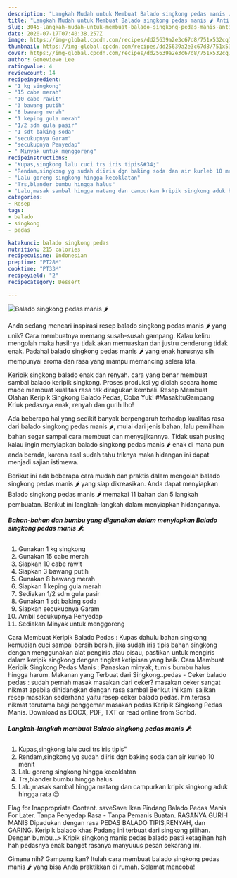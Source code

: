 ```yaml
---
description: "Langkah Mudah untuk Membuat Balado singkong pedas manis 🌶 Anti Gagal"
title: "Langkah Mudah untuk Membuat Balado singkong pedas manis 🌶 Anti Gagal"
slug: 3045-langkah-mudah-untuk-membuat-balado-singkong-pedas-manis-anti-gagal
date: 2020-07-17T07:40:38.257Z
image: https://img-global.cpcdn.com/recipes/dd25639a2e3c67d8/751x532cq70/balado-singkong-pedas-manis-🌶-foto-resep-utama.jpg
thumbnail: https://img-global.cpcdn.com/recipes/dd25639a2e3c67d8/751x532cq70/balado-singkong-pedas-manis-🌶-foto-resep-utama.jpg
cover: https://img-global.cpcdn.com/recipes/dd25639a2e3c67d8/751x532cq70/balado-singkong-pedas-manis-🌶-foto-resep-utama.jpg
author: Genevieve Lee
ratingvalue: 4
reviewcount: 14
recipeingredient:
- "1 kg singkong"
- "15 cabe merah"
- "10 cabe rawit"
- "3 bawang putih"
- "8 bawang merah"
- "1 keping gula merah"
- "1/2 sdm gula pasir"
- "1 sdt baking soda"
- "secukupnya Garam"
- "secukupnya Penyedap"
- " Minyak untuk menggoreng"
recipeinstructions:
- "Kupas,singkong lalu cuci trs iris tipis&#34;"
- "Rendam,singkong yg sudah diiris dgn baking soda dan air kurleb 10 menit"
- "Lalu goreng singkong hingga kecoklatan"
- "Trs,blander bumbu hingga halus"
- "Lalu,masak sambal hingga matang dan campurkan kripik singkong aduk hingga rata 😉"
categories:
- Resep
tags:
- balado
- singkong
- pedas

katakunci: balado singkong pedas 
nutrition: 215 calories
recipecuisine: Indonesian
preptime: "PT28M"
cooktime: "PT33M"
recipeyield: "2"
recipecategory: Dessert

---
```



![Balado singkong pedas manis 🌶](https://img-global.cpcdn.com/recipes/dd25639a2e3c67d8/751x532cq70/balado-singkong-pedas-manis-🌶-foto-resep-utama.jpg)

Anda sedang mencari inspirasi resep balado singkong pedas manis 🌶 yang unik? Cara membuatnya memang susah-susah gampang. Kalau keliru mengolah maka hasilnya tidak akan memuaskan dan justru cenderung tidak enak. Padahal balado singkong pedas manis 🌶 yang enak harusnya sih mempunyai aroma dan rasa yang mampu memancing selera kita.

Keripik singkong balado enak dan renyah. cara yang benar membuat sambal balado keripik singkong. Proses produksi yg diolah secara home made membuat kualitas rasa tak diragukan kembali. Resep Membuat Olahan Keripik Singkong Balado Pedas, Coba Yuk! #MasakItuGampang Kriuk pedasnya enak, renyah dan gurih lho!

Ada beberapa hal yang sedikit banyak berpengaruh terhadap kualitas rasa dari balado singkong pedas manis 🌶, mulai dari jenis bahan, lalu pemilihan bahan segar sampai cara membuat dan menyajikannya. Tidak usah pusing kalau ingin menyiapkan balado singkong pedas manis 🌶 enak di mana pun anda berada, karena asal sudah tahu triknya maka hidangan ini dapat menjadi sajian istimewa.


Berikut ini ada beberapa cara mudah dan praktis dalam mengolah balado singkong pedas manis 🌶 yang siap dikreasikan. Anda dapat menyiapkan Balado singkong pedas manis 🌶 memakai 11 bahan dan 5 langkah pembuatan. Berikut ini langkah-langkah dalam menyiapkan hidangannya.

<!--inarticleads1-->

##### Bahan-bahan dan bumbu yang digunakan dalam menyiapkan Balado singkong pedas manis 🌶:

1. Gunakan 1 kg singkong
1. Gunakan 15 cabe merah
1. Siapkan 10 cabe rawit
1. Siapkan 3 bawang putih
1. Gunakan 8 bawang merah
1. Siapkan 1 keping gula merah
1. Sediakan 1/2 sdm gula pasir
1. Gunakan 1 sdt baking soda
1. Siapkan secukupnya Garam
1. Ambil secukupnya Penyedap
1. Sediakan  Minyak untuk menggoreng


Cara Membuat Keripik Balado Pedas : Kupas dahulu bahan singkong kemudian cuci sampai bersih bersih, jika sudah iris tipis bahan singkong dengan menggunakan alat pengiris atau pisau, pastikan untuk mengiris dalam keripik singkong dengan tingkat ketipisan yang baik. Cara Membuat Keripik Singkong Pedas Manis : Panaskan minyak, tumis bumbu halus hingga harum. Makanan yang Terbuat dari Singkong..pedas - Ceker balado pedas : sudah pernah masak masakan dari ceker? masakan ceker sangat nikmat apabila dihidangkan dengan rasa sambal Berikut ini kami sajikan resep masakan sederhana yaitu resep ceker balado pedas. hm.terasa nikmat terutama bagi penggemar masakan pedas Keripik Singkong Pedas Manis. Download as DOCX, PDF, TXT or read online from Scribd. 

<!--inarticleads2-->

##### Langkah-langkah membuat Balado singkong pedas manis 🌶:

1. Kupas,singkong lalu cuci trs iris tipis&#34;
1. Rendam,singkong yg sudah diiris dgn baking soda dan air kurleb 10 menit
1. Lalu goreng singkong hingga kecoklatan
1. Trs,blander bumbu hingga halus
1. Lalu,masak sambal hingga matang dan campurkan kripik singkong aduk hingga rata 😉


Flag for Inappropriate Content. saveSave Ikan Pindang Balado Pedas Manis For Later. Tanpa Penyedap Rasa - Tanpa Pemanis Buatan. RASANYA GURIH MANIS Dipadukan dengan rasa PEDAS BALADO TIPIS,RENYAH, dan GARING. Keripik balado khas Padang ini terbuat dari singkong pilihan. Dengan bumbu…» Kripik singkong manis pedas balado pasti ketagihan hah hah pedasnya enak banget rasanya manyuuus pesan sekarang ini. 

Gimana nih? Gampang kan? Itulah cara membuat balado singkong pedas manis 🌶 yang bisa Anda praktikkan di rumah. Selamat mencoba!

